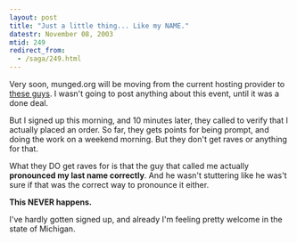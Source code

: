 ```yaml
---
layout: post
title: "Just a little thing... Like my NAME."
datestr: November 08, 2003
mtid: 249
redirect_from:
  - /saga/249.html
---
```


Very soon, munged.org will be moving from the current hosting provider to <a href="http://www.liquidweb.com/" title="Liquid Web Inc.">these guys</a>.  I wasn't going to post anything about this event, until it was a done deal.

But I signed up this morning, and 10 minutes later, they called to verify that I actually placed an order.  So far, they gets points for being prompt, and doing the work on a weekend morning.  But they don't get raves or anything for that.

What they DO get raves for is that the guy that called me actually **pronounced my last name correctly**.  And he wasn't stuttering like he was't sure if that was the correct way to pronounce it either.

**This NEVER happens.**

I've hardly gotten signed up, and already I'm feeling pretty welcome in the state of Michigan.

